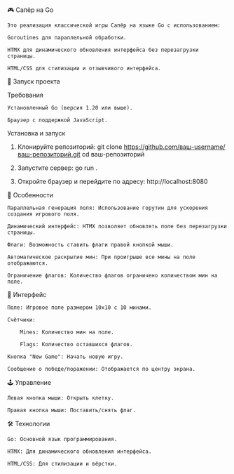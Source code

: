 🎮 Сапёр на Go

    Это реализация классической игры Сапёр на языке Go с использованием:

    Goroutines для параллельной обработки.

    HTMX для динамического обновления интерфейса без перезагрузки страницы.

    HTML/CSS для стилизации и отзывчивого интерфейса.

🚀 Запуск проекта

Требования

    Установленный Go (версия 1.20 или выше).

    Браузер с поддержкой JavaScript.

Установка и запуск
1) Клонируйте репозиторий:
git clone https://github.com/ваш-username/ваш-репозиторий.git
cd ваш-репозиторий

2) Запустите сервер:
go run .

3) Откройте браузер и перейдите по адресу:
http://localhost:8080


🎯 Особенности

    Параллельная генерация поля: Использование горутин для ускорения создания игрового поля.

    Динамический интерфейс: HTMX позволяет обновлять поле без перезагрузки страницы.

    Флаги: Возможность ставить флаги правой кнопкой мыши.

    Автоматическое раскрытие мин: При проигрыше все мины на поле отображаются.

    Ограничение флагов: Количество флагов ограничено количеством мин на поле.

🎨 Интерфейс

    Поле: Игровое поле размером 10x10 с 10 минами.

    Счётчики:

        Mines: Количество мин на поле.

        Flags: Количество оставшихся флагов.

    Кнопка "New Game": Начать новую игру.

    Сообщение о победе/поражении: Отображается по центру экрана.


🕹️ Управление

    Левая кнопка мыши: Открыть клетку.

    Правая кнопка мыши: Поставить/снять флаг.


🛠️ Технологии

    Go: Основной язык программирования.

    HTMX: Для динамического обновления интерфейса.

    HTML/CSS: Для стилизации и вёрстки.